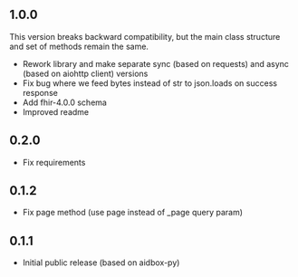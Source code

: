 ## 1.0.0
This version breaks backward compatibility, but the main class structure and set of methods remain the same.
* Rework library and make separate sync (based on requests) and async (based on aiohttp client) versions
* Fix bug where we feed bytes instead of str to json.loads on success response
* Add fhir-4.0.0 schema
* Improved readme

## 0.2.0
* Fix requirements

## 0.1.2 
* Fix page method (use page instead of _page query param)

## 0.1.1
* Initial public release (based on aidbox-py)
